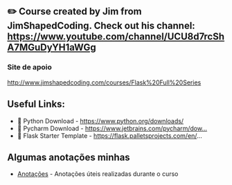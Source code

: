 

## ✏️ Course created by Jim from JimShapedCoding. Check out his channel: https://www.youtube.com/channel/UCU8d7rcShA7MGuDyYH1aWGg

### Site de apoio 
http://www.jimshapedcoding.com/courses/Flask%20Full%20Series

## Useful Links:
+ 🔗 Python Download - https://www.python.org/downloads/​​
+ 🔗 Pycharm Download - https://www.jetbrains.com/pycharm/dow...​
+ 🔗 Flask Starter Template - https://flask.palletsprojects.com/en/...


## Algumas anotações minhas

+ [Anotações](market/anotações.txt) - Anotações úteis realizadas durante o curso
